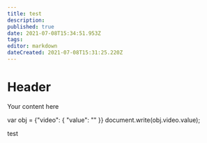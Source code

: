```yaml
---
title: test
description: 
published: true
date: 2021-07-08T15:34:51.953Z
tags: 
editor: markdown
dateCreated: 2021-07-08T15:31:25.220Z
---
```


# Header

Your content here

var obj = {"video": { "value": "" }} document.write(obj.video.value);

test